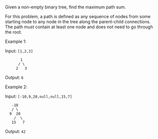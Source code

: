 Given a non-empty binary tree, find the maximum path sum.

For this problem, a path is defined as any sequence of nodes from some starting node to any node in the tree along the parent-child connections. The path must contain at least one node and does not need to go through the root.

Example 1:

Input: `[1,2,3]`

```
       1
      / \
     2   3
```

Output: `6`

Example 2:

Input: `[-10,9,20,null,null,15,7]`

```
   -10
   / \
  9  20
    /  \
   15   7
```

Output: `42`
